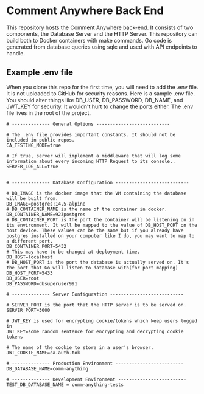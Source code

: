 # Comment Anywhere Back End

This repository hosts the Comment Anywhere back-end. It consists of two components, the Database Server and the HTTP Server. This repository can build both to Docker containers with make commands. Go code is generated from database queries using sqlc and used with API endpoints to handle.


## Example .env file

When you clone this repo for the first time, you will need to add the .env file. It is not uploaded to GitHub for security reasons. Here is a sample .env file. You should alter things like DB_USER, DB_PASSWORD, DB_NAME, and JWT_KEY for security. It wouldn't hurt to change the ports either. The .env file lives in the root of the project.

```env
# -------------- General Options ---------------------------

# The .env file provides important constants. It should not be included in public repos. 
CA_TESTING_MODE=true

# If true, server will implement a middleware that will log some information about every incoming HTTP Request to its console.. 
SERVER_LOG_ALL=true


# -------------- Database Configuration ---------------------------

# DB_IMAGE is the docker image that the VM containing the database will be built from.
DB_IMAGE=postgres:14.5-alpine
# DB_CONTAINER_NAME is the name of the container in docker.
DB_CONTAINER_NAME=923postgres
# DB_CONTAINER_PORT is the port the container will be listening on in its environment. It will be mapped to the value of DB_HOST_PORT on the host device. These values can be the same but if you already have postgres installed on your computer like I do, you may want to map to a different port.
DB_CONTAINER_PORT=5432
# This may have to be changed at deployment time. 
DB_HOST=localhost
# DB_HOST_PORT is the port the database is actually served on. It's the port that Go will listen to database with(for port mapping)
DB_HOST_PORT=5433
DB_USER=root
DB_PASSWORD=dbsuperuser991

# -------------- Server Configuration ---------------------------

# SERVER_PORT is the port that the HTTP server is to be served on.
SERVER_PORT=3000

# JWT_KEY is used for encrypting cookie/tokens which keep users logged in
JWT_KEY=some random sentence for encrypting and decrypting cookie tokens

# The name of the cookie to store in a user's browser. 
JWT_COOKIE_NAME=ca-auth-tok

# -------------- Production Environment -------------------------
DB_DATABASE_NAME=comm-anything

# -------------- Development Environment -------------------------
TEST_DB_DATABASE_NAME = comm-anything-tests

```

